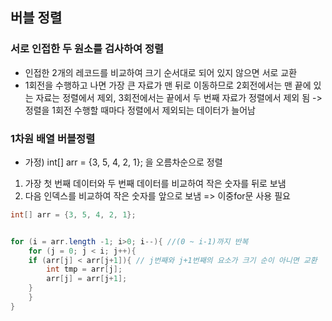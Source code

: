 ## 버블 정렬
### 서로 인접한 두 원소를 검사하여 정렬
 - 인접한 2개의 레코드를 비교하여 크기 순서대로 되어 있지 않으면 서로 교환
 - 1회전을 수행하고 나면 가장 큰 자료가 맨 뒤로 이동하므로 2회전에서는 맨 끝에 있는 자료는 정렬에서 제외, 3회전에서는 끝에서 두 번째 자료가 정렬에서 제외 됨 -> 정렬을 1회전 수행할 때마다 정렬에서 제외되는 데이터가 늘어남

### 1차원 배열 버블정렬
* 가정) int[] arr = {3, 5, 4, 2, 1}; 을 오름차순으로 정렬

 1) 가장 첫 번째 데이터와 두 번째 데이터를 비교하여 작은 숫자를 뒤로 보냄
 2) 다음 인덱스를 비교하여 작은 숫자를 앞으로 보냄
 => 이중for문 사용 필요

```java
int[] arr = {3, 5, 4, 2, 1};


for (i = arr.length -1; i>0; i--){ //(0 ~ i-1)까지 반복
    for (j = 0; j < i; j++){ 
    if (arr[j] < arr[j+1]){ // j번째와 j+1번째의 요소가 크기 순이 아니면 교환
        int tmp = arr[j];
        arr[j] = arr[j+1];
    }
    }
}
```







```java


